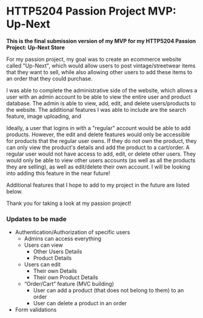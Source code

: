 # HTTP5204 Passion Project MVP: Up-Next
**This is the final submission version of my MVP for my HTTP5204 Passion Project: Up-Next Store**

For my passion project, my goal was to create an ecommerce website called "Up-Next", which would allow users to post vintage/streetwear items that they want to sell, while also allowing other users to add these items to an order that they could purchase. 

I was able to complete the administrative side of the website, which allows a user with an admin account to be able to view the entire user and product database. The admin is able to view, add, edit, and delete users/products to the website. The additional features I was able to include are the search feature, image uploading, and 

Ideally, a user that logins in with a "regular" account would be able to add products. However, the edit and delete features would only be accessible for products that the regular user owns. If they do not own the product, they can only view the product's details and add the product to a cart/order. A regular user would not have access to add, edit, or delete other users. They would only be able to view other users accounts (as well as all the products they are selling), as well as edit/delete their own account. I will be looking into adding this feature in the near future!

Additional features that I hope to add to my project in the future are listed below.

Thank you for taking a look at my passion project!

### Updates to be made
* Authentication/Authorization of specific users
  * Admins can access everything
  * Users can view
    * Other Users Details
    * Product Details
  * Users can edit
    * Their own Details
    * Their own Product Details
  * “Order/Cart” feature (MVC building)
    * User can add a product (that does not belong to them) to an order
    * User can delete a product in an order
* Form validations
